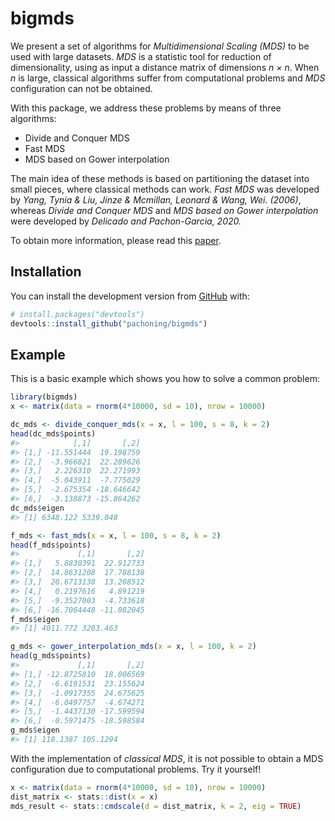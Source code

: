 
<!-- README.md is generated from README.Rmd. Please edit that file -->

# bigmds

<!-- badges: start -->

<!-- badges: end -->

We present a set of algorithms for *Multidimensional Scaling (MDS)* to
be used with large datasets. *MDS* is a statistic tool for reduction of
dimensionality, using as input a distance matrix of dimensions *n × n*.
When *n* is large, classical algorithms suffer from computational
problems and *MDS* configuration can not be obtained.

With this package, we address these problems by means of three
algorithms:

  - Divide and Conquer MDS
  - Fast MDS
  - MDS based on Gower interpolation

The main idea of these methods is based on partitioning the dataset into
small pieces, where classical methods can work. *Fast MDS* was developed
by *Yang, Tynia & Liu, Jinze & Mcmillan, Leonard & Wang, Wei. (2006)*,
whereas *Divide and Conquer MDS* and *MDS based on Gower interpolation*
were developed by *Delicado and Pachon-Garcia, 2020.*

To obtain more information, please read this
[paper](https://arxiv.org/abs/2007.11919).

## Installation

You can install the development version from
[GitHub](https://github.com/) with:

``` r
# install.packages("devtools")
devtools::install_github("pachoning/bigmds")
```

## Example

This is a basic example which shows you how to solve a common problem:

``` r
library(bigmds)
x <- matrix(data = rnorm(4*10000, sd = 10), nrow = 10000)

dc_mds <- divide_conquer_mds(x = x, l = 100, s = 8, k = 2)
head(dc_mds$points)
#>            [,1]       [,2]
#> [1,] -11.551444  19.198759
#> [2,]  -3.966821  22.289626
#> [3,]   2.226310  22.271993
#> [4,]  -5.043911  -7.775029
#> [5,]  -2.675354 -18.646642
#> [6,]  -3.138873 -15.864262
dc_mds$eigen
#> [1] 6348.122 5339.048

f_mds <- fast_mds(x = x, l = 100, s = 8, k = 2)
head(f_mds$points)
#>             [,1]       [,2]
#> [1,]   5.8830391  22.912733
#> [2,]  14.8631208  17.788138
#> [3,]  20.6713138  13.208512
#> [4,]   0.2197616   4.891219
#> [5,]  -9.3527003  -4.733618
#> [6,] -16.7064448 -11.082045
f_mds$eigen
#> [1] 4011.772 3203.463

g_mds <- gower_interpolation_mds(x = x, l = 100, k = 2)
head(g_mds$points)
#>             [,1]       [,2]
#> [1,] -12.8725810  18.006569
#> [2,]  -6.6191531  23.155624
#> [3,]  -1.0917355  24.675625
#> [4,]  -6.0497757  -4.674271
#> [5,]  -1.4437130 -17.599594
#> [6,]  -0.5971475 -18.598584
g_mds$eigen
#> [1] 118.1387 105.1294
```

With the implementation of *classical MDS*, it is not possible to obtain
a MDS configuration due to computational problems. Try it yourself\!

``` r
x <- matrix(data = rnorm(4*10000, sd = 10), nrow = 10000)
dist_matrix <- stats::dist(x = x)
mds_result <- stats::cmdscale(d = dist_matrix, k = 2, eig = TRUE)
```
